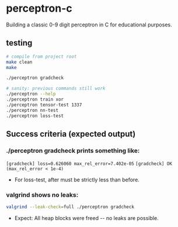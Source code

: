 # perceptron-c
Building a classic 0-9 digit perceptron in C for educational purposes.

## testing 
```bash
# compile from project root
make clean
make

./perceptron gradcheck

# sanity: previous commands still work
./perceptron --help
./perceptron train xor
./perceptron tensor-test 1337
./perceptron nn-test
./perceptron loss-test
```

## Success criteria (expected output)

### ./perceptron gradcheck prints something like:
`[gradcheck] loss=0.626060 max_rel_error=7.402e-05`
`[gradcheck] OK (max_rel_error < 1e-4)`

- For loss-test, after must be strictly less than before.

### valgrind shows no leaks:
```bash
valgrind --leak-check=full ./perceptron gradcheck
```

- Expect: All heap blocks were freed -- no leaks are possible.